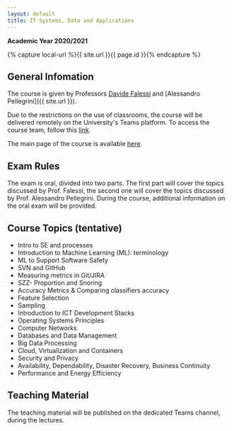 ```yaml
---
layout: default
title: IT Systems, Data and Applications
---
```

**Academic Year 2020/2021**    

{% capture local-url %}{{ site.url }}{{ page.id }}{% endcapture %}

## General Infomation

The course is given by Professors [Davide Falessi](https://scholar.google.com/citations?user=PQWZTB8AAAAJ&hl=en) and [Alessandro Pellegrini]({{ site.url }}).

Due to the restrictions on the use of classrooms, the course will be delivered remotely on the University's Teams platform. To access the course team, follow this [link](https://teams.microsoft.com/l/team/19%3a3cb0d7abebf04ef9aa71c9689d746449%40thread.tacv2/conversations?groupId=bbc4e04b-de53-4926-85b2-52d151e037e9&tenantId=24c5be2a-d764-40c5-9975-82d08ae47d0e).

The main page of the course is available [here](https://economia.uniroma2.it/master-science/ba/corso/lezioni/1908/).

## Exam Rules

The exam is oral, divided into two parts. The first part will cover the topics discussed by Prof. Falessi, the second one will cover the topics discussed by Prof. Alessandro Pellegrini. During the course, additional information on the oral exam will be provided.

## Course Topics (tentative)

* Intro to SE and processes
* Introduction to Machine Learning (ML): terminology
* ML to Support Software Safety
* SVN and GitHub
* Measuring metrics in Git/JIRA
* SZZ- Proportion and Snoring
* Accuracy Metrics & Comparing classifiers accuracy 
* Feature Selection
* Sampling
* Introduction to ICT Development Stacks
* Operating Systems Principles
* Computer Networks
* Databases and Data Management
* Big Data Processing
* Cloud, Virtualization and Containers
* Security and Privacy
* Availability, Dependability, Disaster Recovery, Business Continuity
* Performance and Energy Efficiency

## Teaching Material

The teaching material will be published on the dedicated Teams channel, during the lectures.
